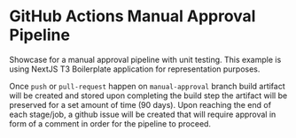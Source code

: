 # GitHub Actions Manual Approval Pipeline

Showcase for a manual approval pipeline with unit testing. This example is using NextJS T3 Boilerplate application for representation purposes.

Once `push` or `pull-request` happen on `manual-approval` branch build artifact will be created and stored upon completing the build step the artifact will be preserved for a set amount of time (90 days). Upon reaching the end of each stage/job, a github issue will be created that will require approval in form of a comment in order for the pipeline to proceed.